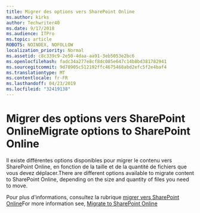 ```yaml
---
title: Migrer des options vers SharePoint Online
ms.author: kirks
author: Techwriter40
ms.date: 9/17/2018
ms.audience: ITPro
ms.topic: article
ROBOTS: NOINDEX, NOFOLLOW
localization_priority: Normal
ms.assetid: c8c339c9-2e50-4daa-aa91-3eb5053e2bc6
ms.openlocfilehash: fadc34a277e8cf8dc085e647c14b8bd381782941
ms.sourcegitcommit: 9d78905c512192ffc4675468abd2efc5f2e4baf4
ms.translationtype: MT
ms.contentlocale: fr-FR
ms.lasthandoff: 04/23/2019
ms.locfileid: "32419138"
---
```

# <a name="migrate-options-to-sharepoint-online"></a><span data-ttu-id="5d9df-102">Migrer des options vers SharePoint Online</span><span class="sxs-lookup"><span data-stu-id="5d9df-102">Migrate options to SharePoint Online</span></span>

<span data-ttu-id="5d9df-103">Il existe différentes options disponibles pour migrer le contenu vers SharePoint Online, en fonction de la taille et de la quantité de fichiers que vous devez déplacer.</span><span class="sxs-lookup"><span data-stu-id="5d9df-103">There are different options available to migrate content to SharePoint Online, depending on the size and quantity of files you need to move.</span></span>
  
<span data-ttu-id="5d9df-104">Pour plus d'informations, consultez la rubrique [migrer vers SharePoint Online](https://go.microsoft.com/fwlink/?linkid-2022029)</span><span class="sxs-lookup"><span data-stu-id="5d9df-104">For more information see, [Migrate to SharePoint Online](https://go.microsoft.com/fwlink/?linkid-2022029)</span></span>
  

